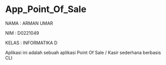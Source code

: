 # App_Point_Of_Sale

NAMA  : ARMAN UMAR

NIM   : D0221049

KELAS : INFORMATIKA D

Aplikasi ini adalah sebuah aplikasi Point Of Sale / Kasir sederhana berbasis CLI
